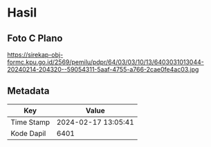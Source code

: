 # Hasil

## Foto C Plano

https://sirekap-obj-formc.kpu.go.id/2569/pemilu/pdpr/64/03/03/10/13/6403031013044-20240214-204320--59054311-5aaf-4755-a766-2cae0fe4ac03.jpg


## Metadata

| Key        | Value               |
| ---------- | ------------------- |
| Time Stamp | 2024-02-17 13:05:41 |
| Kode Dapil | 6401                |




